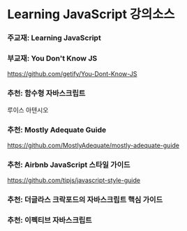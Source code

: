 # Learning JavaScript 강의소스

### 주교재: Learning JavaScript


### 부교재: You Don't Know JS
https://github.com/getify/You-Dont-Know-JS

### 추천: 함수형 자바스크립트
루이스 아텐시오

### 추천: Mostly Adequate Guide
https://github.com/MostlyAdequate/mostly-adequate-guide

### 추천: Airbnb JavaScript 스타일 가이드
https://github.com/tipjs/javascript-style-guide

### 추천: 더글라스 크락포드의 자바스크립트 핵심 가이드

### 추천: 이펙티브 자바스크립트

